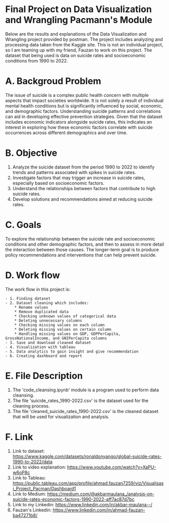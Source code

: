 # Final Project on Data Visualization and Wrangling Pacmann's Module
Below are the results and explanations of the Data Visualization and Wrangling project provided by postman. The project includes analyzing and processing data taken from the Kaggle site. This is not an individual project, so I am teaming up with my friend, Fauzan to work on this project. The dataset that being used is data on suicide rates and socioeconomic conditions from 1990 to 2022.


# A. Backgroud Problem 
The issue of suicide is a complex public health concern with multiple aspects that impact societies worldwide. It is not solely a result of individual mental health conditions but is significantly influenced by social, economic, and demographic factors. Understanding suicide patterns and correlations can aid in developing effective prevention strategies. Given that the dataset includes economic indicators alongside suicide rates, this indicates an interest in exploring how these economic factors correlate with suicide occurrences across different demographics and over time.

# B. Objective
1. Analyze the suicide dataset from the period 1990 to 2022 to identify trends and patterns associated with spikes in suicide rates.
2. Investigate factors that may trigger an increase in suicide rates, especially based on socioeconomic factors.
3. Understand the relationships between factors that contribute to high suicide rates.
4. Develop solutions and recommendations aimed at reducing suicide rates.


# C. Goals
To explore the relationship between the suicide rate and socioeconomic conditions and other demographic factors, and then to assess in more detail the interaction between those causes. The longer-term goal is to produce policy recommendations and interventions that can help prevent suicide.


# D. Work flow
The work flow in this project is:

    - 1. Finding dataset 
    - 2. Dataset cleaning which includes:
        * Rename values
        * Remove duplicated data
        * Checking unknown values of categorical data 
        * Deleting unnecessary columns
        * Checking missing values on each column
        * Deleting missing values on certain column 
        * Handling missing values on GDP, GDPPerCapita, GrossNationalIncome, and GNIPerCapita columns     
    - 3. Save and download cleaned dataset
    - 4. Visualization with tableau
    - 5. Data analytics to gain insight and give recommendation 
    - 6. Creating dashboard and report


# E. File Description
1. The 'code_cleansing.ipynb' module is a program used to perform data cleansing.
2. The file 'suicide_rates_1990-2022.csv' is the dataset used for the cleaning process. 
3. The file 'cleaned_suicide_rates_1990-2022.csv' is the cleaned dataset that will be used for visualization and analysis.    

# F. Link 
1. Link to dataset: https://www.kaggle.com/datasets/ronaldonyango/global-suicide-rates-1990-to-2022/data
2. Link to video explanation: https://www.youtube.com/watch?v=XaPU-w6oP8c
3. Link to Tableau: https://public.tableau.com/app/profile/ahmad.fauzan7259/viz/Visualisasi_Project_Pacman/Dashboard1
4. Link to Medium: https://medium.com/@akbarmaulana_/analysis-on-suicide-rates-economic-factors-1990-2022-aff7ac87d7bc
5. Link to my Linkedin: https://www.linkedin.com/in/akbar-maulana--/
6. Fauzan's Linkedin: https://www.linkedin.com/in/ahmad-fauzan-ba47271b8/

